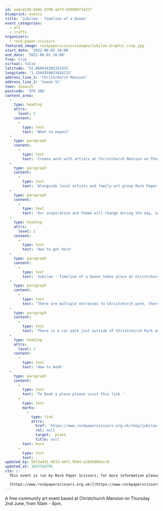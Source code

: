 ```yaml
---
id: ea6cd130-bb02-4790-abf9-650989f14227
blueprint: events
title: 'Jubilee - Timeline of a Queen'
event_categories:
  - art
  - crafts
organisers:
  - rock-paper-scissors
featured_image: rockpaperscissorsimages/Jubilee-Graphic_crop.jpg
start_date: '2022-06-02 10:00'
end_date: '2022-06-02 16:00'
free: true
virtual: false
latitude: '52.060644383331415'
longitude: '1.1584359633455215'
address_line_1: 'Christchurch Mansion'
address_line_2: 'Soane St'
town: Ipswich
postcode: 'IP4 2BE'
content_area:
  -
    type: heading
    attrs:
      level: 2
    content:
      -
        type: text
        text: 'What to expect'
  -
    type: paragraph
    content:
      -
        type: text
        text: 'Create work with artists at Christchurch Mansion on Thursday 2nd June! '
  -
    type: paragraph
    content:
      -
        type: text
        text: 'Alongside local artists and family art group Rock Paper Scissors, create a piece of work inspired by a personal memory or local history from one of the decades from the 1950s to now.Bring copies of photographs that might inspire you, or come and speak to our historians, see inspiring pictures and collections from Ipswich Museum.'
  -
    type: paragraph
    content:
      -
        type: text
        text: 'Our inspiration and theme will change during the day, so if you have a decade you are particularly interested in, maybe its the year your family moved to Suffolk, or the year you were born, or a building you love in Ipswich was built, come down for that one, otherwise come whenever you like and stay as long as you like!'
  -
    type: heading
    attrs:
      level: 2
    content:
      -
        type: text
        text: 'How to get here'
  -
    type: paragraph
    content:
      -
        type: text
        text: 'Jubilee - Timeline of a Queen takes place at Christchurch Mansion, IP4 2BE.'
  -
    type: paragraph
    content:
      -
        type: text
        text: 'There are multiple entrances to Christchurch park, there are entrances on Park Road, Henley Road, Fonnereau Road, Soane Street and also Bolton Lane and Westerfield Road.'
  -
    type: paragraph
    content:
      -
        type: text
        text: 'There is a car park just outside of Christchurch Park and closest bus stop to the venue is the bus stop on Bolton Lane, with the bus station being a five minute walk from Christchurch mansion.'
  -
    type: heading
    attrs:
      level: 2
    content:
      -
        type: text
        text: 'How to book'
  -
    type: paragraph
    content:
      -
        type: text
        text: 'To book a place please visit this link '
      -
        type: text
        marks:
          -
            type: link
            attrs:
              href: 'https://www.rockpaperscissors.org.uk/shop/jubilee-timeline-of-a-queen-artists-workshops'
              rel: null
              target: _blank
              title: null
        text: here
      -
        type: text
        text: .
updated_by: 5b72ad31-9613-4471-9564-e28d5005ecc0
updated_at: 1653336795
cta: |-
  This event is run by Rock Paper Scissors, for more information please get in touch via:

  [https://www.rockpaperscissors.org.uk/](https://www.rockpaperscissors.org.uk/)
---
```

A free community art event based at Christchurch Mansion on Thursday 2nd June, from 10am - 4pm.